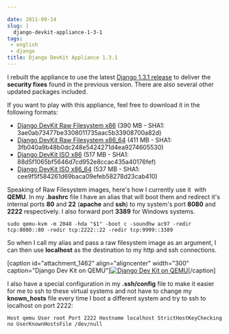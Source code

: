 ```yaml
---

date: 2011-09-14
slug: |
  django-devkit-appliance-1-3-1
tags:
 - english
 - django
title: Django DevKit Appliance 1.3.1
---
```

I rebuilt the appliance to use the latest [Django 1.3.1 release](https://www.djangoproject.com/weblog/2011/sep/09/security-releases-issued/)
to deliver the **security fixes** found in the previous version. There
are also several other updated packages included.

If you want to play with this appliance, feel free to download it in the
following formats:

-   [Django DevKit Raw Filesystem
    x86](http://downloads.ogmaciel.com/djangodevkit/v1.3.1/djangodevkit-1-x86.hdd.gz)
    (390 MB - SHA1: 3ae0ab73477be3308011735aac5b33908700a82d)
-   [Django DevKit Raw Filesystem
    x86_64](http://downloads.ogmaciel.com/djangodevkit/v1.3.1/djangodevkit-1-x86_64.hdd.gz)
    (411 MB - SHA1: 3fb040a9b48b0dc248e5424271d4ea9274605530)
-   [Django DevKit ISO
    x86](http://downloads.ogmaciel.com/djangodevkit/v1.3.1/djangodevkit-1-x86-disc1.iso)
    (517 MB - SHA1: 88d5f1065bf5646d7cd952e8ccac435a40176fef)
-   [Django DevKit ISO
    x86_64](http://downloads.ogmaciel.com/djangodevkit/v1.3.1/djangodevkit-1-x86_64-disc1.iso)
    (537 MB - SHA1: cee9f5f584261d69baca09efeb58278d23cab410)

Speaking of Raw Filesystem images, here's how I currently use it  with
**QEMU**. In my **.bashrc** file I have an alias that will boot them and
redirect it's internal ports **80** and **22** (**apache** and **ssh**)
to my system's port **8080** and **2222** respectively. I also forward
port **3389** for Windows systems.

`sudo qemu-kvm -m 2048 -hda "$1" -boot c -soundhw ac97 -redir tcp:8080::80 -redir tcp:2222::22 -redir tcp:9999::3389`

So when I call my alias and pass a raw filesystem image as an argument,
I can then use **localhost** as the destination to my http and ssh
connections.

\[caption id="attachment_1462" align="aligncenter" width="300"
caption="Django Dev Kit on QEMU"\][![Django Dev Kit on
QEMU](http://en.ogmaciel.com/wp-content/uploads/2011/09/Screenshot-QEMU-1-300x175.png)](http://en.ogmaciel.com/wp-content/uploads/2011/09/Screenshot-QEMU-1.png)\[/caption\]

I also have a special configuration in my **.ssh/config** file to make
it easier for me to ssh to these virtual systems and not have to change
my **known_hosts** file every time I boot a different system and try to
ssh to localhost on port 2222:

`Host qemu User root Port 2222 Hostname localhost StrictHostKeyChecking no UserKnownHostsFile /dev/null`
